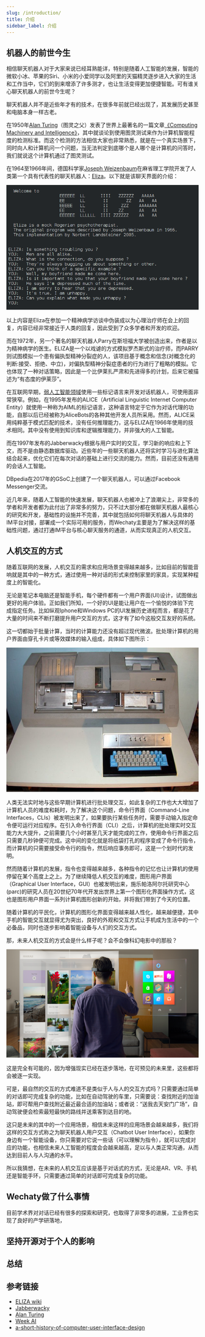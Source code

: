 ```yaml
---
slug: /introduction/
title: 介绍
sidebar_label: 介绍
---
```


## 机器人的前世今生

相信聊天机器人对于大家来说已经耳熟能详，特别是随着人工智能的发展，智能的微软小冰、苹果的Siri、小米的小爱同学以及阿里的天猫精灵逐步进入大家的生活和工作当中，它们的到来增添了许多测才，也让生活变得更加便捷智能。可有谁关心聊天机器人的前世今生呢？

聊天机器人并不是近些年才有的技术，在很多年前就已经出现了，其发展历史甚至和电脑本身一样古老。

在1950年[Alan Turing](https://en.wikipedia.org/wiki/Alan_Turing)（图灵之父）发表了世界上最著名的一篇文章[《Computing Machinery and Intelligence》](https://en.wikipedia.org/wiki/Computing_Machinery_and_Intelligence)，其中就谈论到使用图灵测试来作为计算机智能程度的检测标准。而这个检测的方法相信大家也非常熟悉，就是在一个真实场景下，同时向人和计算机问一个问题，当无法判定到底哪个是人哪个是计算机的问答时，我们就说这个计算机通过了图灵测试。

在1964至1966年间，德国科学家[Joseph Weizenbaum](https://en.wikipedia.org/wiki/Joseph_Weizenbaum)在麻省理工学院开发了人类第一个具有代表性的聊天机器人：[Eliza](https://en.wikipedia.org/wiki/ELIZA)。以下就是该聊天界面的介绍：

![ELIZA](/img/introduction/ELIZA-conversation.png)

以上内容是Eliza在参加一个精神病学访谈中伪装成以为心理治疗师在会上的回复，内容已经非常接近于人类的回复，因此受到了众多学者和开发的欢迎。

而在1972年，另一个著名的聊天机器人Parry在斯坦福大学被创造出来，作者是以为精神病学的医生。ELIZA是一个以戏谑的方式模拟罗杰斯式的治疗师，而PARRY则试图模拟一个患有偏执型精神分裂症的人，该项目基于概念和信念(对概念化的判断:接受、拒绝、中立)，对偏执型精神分裂症患者的行为进行了粗略的模拟。它也体现了一种对话策略，因此是一个比伊莱扎严肃和先进得多的计划，后来它被描述为“有态度的伊莱莎”。

在互联网早期，[弱人工智能领域](https://en.wikipedia.org/wiki/Artificial_general_intelligence)使用一些标记语言来开发对话机器人，可使用面非常狭窄。例如，在1995年发布的ALICE（Artificial Linguistic Internet Computer Entity）就使用一种称为AIML的标记语言，这种语言特定于它作为对话代理的功能，自那以后已经被称为AliceBots的各种其他开发人员所采用。然而，ALICE采用纯粹基于模式匹配的技术，没有任何推理能力，这与ELIZA在1966年使用的技术相同。其中没有使用到知识库和逻辑推理能力，并非强大的人工智能。

而在1997年发布的Jabberwacky根据与用户实时的交互，学习新的响应和上下文，而不是由静态数据库驱动。近些年的一些聊天机器人还将实时学习与进化算法结合起来，优化它们在每次对话的基础上进行交流的能力。然而，目前还没有通用的会话人工智能。

DBpedia在2017年的GSoC上创建了一个聊天机器人，可以通过Facebook Messenger交流。

近几年来，随着人工智能的快速发展，聊天机器人也被冲上了浪潮尖上，非常多的学者和开发者都为此付出了非常多的努力，只不过大部分都在做聊天机器人最核心的研究和开发，基础性的设施并不完善，其中就包括如何将聊天机器人与具体的IM平台对接，部署成一个实际可用的服务，而Wechaty主要是为了解决这样的基础性问题，通过打通IM平台与核心聊天服务的通道，从而实现真正的人机交互。

## 人机交互的方式

随着互联网的发展，人机交互的需求和应用场景变得越来越多，比如目前的智能音响就是其中的一种方式，通过使用一种对话的形式来控制家里的家具，实现某种程度上的智能化。

无论是笔记本电脑还是智能手机，每个硬件都有一个用户界面(UI)设计，试图做出更好的用户体验。正如我们所知，一个好的UI是能让用户在一个愉悦的体验下完成指定任务。比如纵观Iphone和Windows PC的UI发展历史进程而言，都是花了大量的时间来不断打磨提升用户交互的方式，这才有了如今这般交互友好的系统。

这一切都始于批量计算，当时的计算能力还没有超过现代微波。批处理计算机的用户界面由穿孔卡片或等效媒体的输入组成，具体如下图所示：

![](/img/introduction/computer-batch-slot.png)

人类无法实时地与这些早期计算机进行批处理交互，如此复杂的工作也大大增加了计算机人员的难度和耗时，为了解决这个问题，命令行界面（Command-Line Interfaces，CLIs）被发明出来了，如果要执行某些任务时，需要手动输入指定命令便可运行对应程序。在引入命令行界面（CLI）之后，计算机的批处理实时交互能力大大提升，之前需要几个小时甚至几天才能完成的工作，使用命令行界面之后只需要几秒钟便可完成。这中间的变化就是将纸袋打孔的程序变成了命令行指令，而计算机的只需要接受命令行的指令，然后响应事务即可，这是一个划时代的发明。

然而随着计算机的发展，指令也变得越来越多，各种指令的记忆也让计算机的使用停留在某个高度上之上。为了继续降低人机交互的难度，图形用户界面（Graphical User Interface，GUI）也被发明出来，施乐帕洛阿尔托研究中心(parc)的研究人员在20世纪70年代开发出世界上第一个图形化界面操作方式，这也是图形用户界面一系列计算机图形创新的开始，并将我们带到了今天的位置。

随着计算机的平民化，计算机的图形化界面变得越来越人性化，越来越便捷，其中手机的智能交互就显得尤为突出，良好的外观和交互方式让手机成为生活中的一个必备品，同时也逐步影响着智能设备与人们的交互方式。

那，未来人机交互的方式会是什么样子呢？会不会像科幻电影中的那般？

![](/img/introduction/ar-user-interface.png)

这是完全有可能的，因为增强现实已经在逐步落地，在可预见的未来里，这些都将会被逐一实现。

可是，最自然的交互的方式难道不是类似于人与人的交互方式吗？只需要通过简单的对话即可完成复杂的功能，比如在自动驾驶的车里，只需要说：查找附近的加油站，即可帮用户查找附近最近最合适的加油站；或者说：“送我去天安门广场”，自动驾驶便会检索最短最快的路线并送乘客到达目的地。

这只是未来的其中的一个应用场景，相信未来这样的应用场景会越来越多，我们将这样的交互方式称之为聊天机器人用户交互（Chatbot User Interface），如果你身边有一个智能设备，你只需要对它说一些话（可以理解为指令），就可以完成对应的功能，也相信未来人工智能的程度会会越来越高，足以与人类正常沟通，从而达到目前人与人沟通的水平。

所以我猜想，在未来的人机交互应该是基于对话式的方式，无论是AR、VR、手机还是智能手环，只需要通过简单的对话即可完成复杂的功能。

## Wechaty做了什么事情

目前学术界对对话已经有很多的探索和研究，也取得了非常多的进展，工业界也实现了良好的产学研落地，

## 坚持开源对于个人的影响

## 总结

## 参考链接

* [ELIZA wiki](https://en.wikipedia.org/wiki/ELIZA)
* [Jabberwacky](https://en.wikipedia.org/wiki/Jabberwacky)
* [Alan Turing](https://en.wikipedia.org/wiki/Alan_Turing)
* [Week AI](https://en.wikipedia.org/wiki/Artificial_general_intelligence)
* [a-short-history-of-computer-user-interface-design](https://medium.theuxblog.com/a-short-history-of-computer-user-interface-design-29a916e5c2f5)

